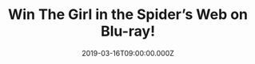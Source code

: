 ---
campaign-uuid: "c-a3ea40ea-2451-46b8-a7de-511bdad65e1b"
type: "Preview"
category: "Entertainment"
date: "2019-03-16T09:00:00.000Z"
end-date: "2019-04-16T23:59:00.000Z"
disable-form: false
is_promoted: true
has_entry_page: true
title: "Win The Girl in the Spider’s Web on Blu-ray!"
competition-description: "<p>The Girl in the Spiders Web, is available on Digital\
  \ Download on March 16th and on DVD, Blu-ray™ and 4K Ultra HD on March 25th and\
  \ we’re offering you the chance to win one of the three copies of the Blu-ray we\
  \ are giving away!</p><p>Enter the form below for a chance to win!</p>\n"
hero-header: "Win The Girl in the Spider’s Web on Blu-ray!"
terms-confirmation: "N/A"
banner-img: "https://assets.expresslyapp.com/asset-9b0c55a0-1615-4867-8e41-4f68a2ee23c9.jpg"
logo-left-href: "aaa.nme.com"
logo-left-image: "https://assets.expresslyapp.com/asset-03402fc4-8b5a-404f-ae75-c8b2acf4d22f.jpg"
logo-left-title: "Sony Pictures Home Entertainment"
bg-image-hero: "https://assets.expresslyapp.com/asset-3d77887e-b2e8-40da-ac40-73732ecc8a5f.jpg"
bg-image-first: "https://assets.expresslyapp.com/asset-a0ee254b-2822-495d-b4e7-6268379f4ddd.jpg"
bg-image-second: "https://assets.expresslyapp.com/asset-3086b077-63cf-4df2-a656-abf9e0c04273.jpg"
bg-image-third: "https://assets.expresslyapp.com/asset-8ecc3cce-9be2-4536-9821-edbae22e04dd.jpg"
section1-content: "<p>Claire Foy (“The Crown”) stars in a new Dragon Tattoo story\
  \ as Lisbeth Salander, the highly-skilled vigilante from the acclaimed Millennium\
  \ book series. Salander and journalist Mikael Blomkvist find themselves caught in\
  \ a web of spies, cybercriminals and corrupt government officials, as they race\
  \ to rescue a dangerous program capable of global destruction held by shadowy figures\
  \ linked to Lisbeth’s past.</p>\n"
section2-content: "<p>The Girl In The Spider's Web is out on Digital on March 16 and\
  \ on  DVD, Blu-ray™ and 4K Ultra HD on March 25th!</p>\n<p>The Digital, DVD, Blu-ray™\
  \ and 4K Ultra HD release of The Girl In The Spider's Web unravels the behind-the-scenes\
  \ mysteries with a bonus feature commentary from director Fede Álvarez and screenwriter\
  \ Jay Basu and includes featurettes “Claire Foy: Becoming Lisbeth,” and “Secrets\
  \ of the Salander Sisters”.  The Blu-ray™ and 4K Ultra HD (on Blu-ray™ disc only)\
  \ exclusively features “Deleted Scenes with Filmmaker Commentary”, “All About the\
  \ Stunts” and “Creating the World: The Making Of.”</p>\n"
section3-content: "<p>We have 3 copies on our hands of the Blu-ray everybody’s talking\
  \ about: The Girl in the Spider’s web for 3 NME AAA members to win!</p>\n<p>Enter\
  \ the draw to win and get ready to enjoy Lisbeth Salander’s return now.</p>\n"
entry-title: "Win The Girl in the Spider’s Web on Blu-ray!"
entry-content: "<p>Enter the draw to win The Girl in the Spider’s Web on Blu-ray by\
  \ entering below before 23:59 on 16th of April 2019.\n\_</p>\n"
has-winner: false
prize-description: "One of the three The Girl in the Spider’s Web Blu-ray's."
special-conditions: "Multiple entries are allowed up to one every day."
country-restrictions:
- "GB"
---